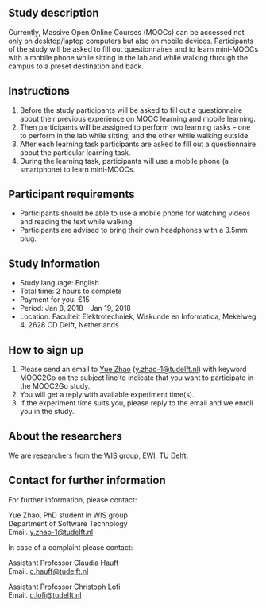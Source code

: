 ## Study description

Currently, Massive Open Online Courses (MOOCs) can be accessed not only on desktop/laptop computers but also on mobile devices. Participants of the study will be asked to fill out questionnaires and to learn mini-MOOCs with a mobile phone while sitting in the lab and while walking through the campus to a preset destination and back.

## Instructions
1. Before the study participants will be asked to fill out a questionnaire about their previous experience on MOOC learning and mobile learning.
2. Then participants will be assigned to perform two learning tasks – one to perform in the lab while sitting, and the other while walking outside.
3. After each learning task participants are asked to fill out a questionnaire about the particular learning task.
4. During the learning task, participants will use a mobile phone (a smartphone) to learn mini-MOOCs.

## Participant requirements
* Participants should be able to use a mobile phone for watching videos and reading the text while walking.
* Participants are advised to bring their own headphones with a 3.5mm plug.

## Study Information
* Study language: English
* Total time: 2 hours to complete 
* Payment for you: €15
* Period: Jan 8, 2018 - Jan 19, 2018
* Location: Faculteit Elektrotechniek, Wiskunde en Informatica, Mekelweg 4, 2628 CD Delft, Netherlands

## How to sign up
1. Please send an email to [Yue Zhao](https://yue-zhao.github.io/) (y.zhao-1@tudelft.nl) with keyword MOOC2Go on the subject line to indicate that you want to participate in the MOOC2Go study.
2. You will get a reply with available experiment time(s).
3. If the experiment time suits you, please reply to the email and we enroll you in the study.

## About the researchers
We are researchers from [the WIS group](http://www.wis.ewi.tudelft.nl/), [EWI, TU Delft](https://www.tudelft.nl/en/ewi/).

## Contact for further information

For further information, please contact:

Yue Zhao, PhD student in WIS group  
Department of Software Technology  
Email. y.zhao-1@tudelft.nl  

In case of a complaint please contact:

Assistant Professor Claudia Hauff  
Email. c.hauff@tudelft.nl

Assistant Professor Christoph Lofi  
Email. c.lofi@tudelft.nl
